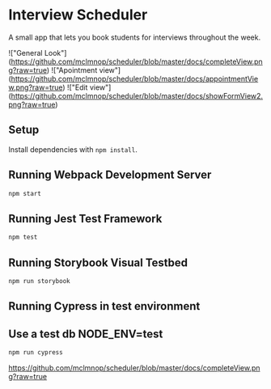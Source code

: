 # Interview Scheduler

A small app that lets you book students for interviews throughout the week.

!["General Look"] (https://github.com/mclmnop/scheduler/blob/master/docs/completeView.png?raw=true)
!["Apointment view"] (https://github.com/mclmnop/scheduler/blob/master/docs/appointmentView.png?raw=true)
!["Edit view"] (https://github.com/mclmnop/scheduler/blob/master/docs/showFormView2.png?raw=true)

## Setup

Install dependencies with `npm install`.

## Running Webpack Development Server

```sh
npm start
```

## Running Jest Test Framework

```sh
npm test
```

## Running Storybook Visual Testbed

```sh
npm run storybook
```

## Running Cypress in test environment 
## Use a test db NODE_ENV=test

```sh
npm run cypress
```


https://github.com/mclmnop/scheduler/blob/master/docs/completeView.png?raw=true